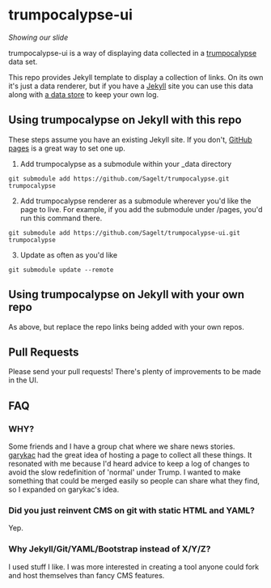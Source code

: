# trumpocalypse-ui
_Showing our slide_

trumpocalypse-ui is a way of displaying data collected in a [trumpocalypse](https://github.com/Sagelt/trumpocalypse) data set.

This repo provides Jekyll template to display a collection of links. On its own it's just a data renderer, but if you have a [Jekyll](https://jekyllrb.com/) site you can use this data along with [a data store](https://github.com/Sagelt/trumpocalypse) to keep your own log.

## Using trumpocalypse on Jekyll with this repo

These steps assume you have an existing Jekyll site. If you don't, [GitHub pages](https://pages.github.com/) is a great way to set one up.

1. Add trumpocalypse as a submodule within your \_data directory
```
git submodule add https://github.com/Sagelt/trumpocalypse.git trumpocalypse
```
2. Add trumpocalypse renderer as a submodule wherever you'd like the page to live. For example, if you add the submodule under /pages, you'd run this command there.
```
git submodule add https://github.com/Sagelt/trumpocalypse-ui.git trumpocalypse
```
3. Update as often as you'd like
```
git submodule update --remote
```

## Using trumpocalypse on Jekyll with your own repo

As above, but replace the repo links being added with your own repos.

## Pull Requests

Please send your pull requests! There's plenty of improvements to be made in the UI.

## FAQ

### WHY?

Some friends and I have a group chat where we share news stories. [garykac](https://github.com/garykac) had the great idea of hosting a page to collect all these things. It resonated with me because I'd heard advice to keep a log of changes to avoid the slow redefinition of 'normal' under Trump. I wanted to make something that could be merged easily so people can share what they find, so I expanded on garykac's idea.

### Did you just reinvent CMS on git with static HTML and YAML?

Yep. 

### Why Jekyll/Git/YAML/Bootstrap instead of X/Y/Z?

I used stuff I like. I was more interested in creating a tool anyone could fork and host themselves than fancy CMS features.
